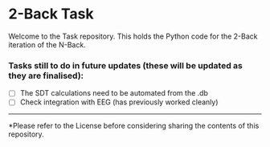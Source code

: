 # 2-Back Task
Welcome to the Task repository. This holds the Python code for the 2-Back iteration of the N-Back.

### Tasks still to do in future updates (these will be updated as they are finalised):
- [ ] The SDT calculations need to be automated from the .db
- [ ] Check integration with EEG (has previously worked cleanly)
--------------------------------------------------------------------------------------
*Please refer to the License before considering sharing the contents of this repository. 

